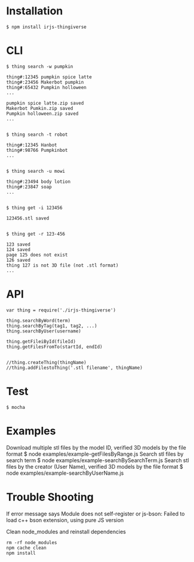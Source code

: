 # Installation

	$ npm install irjs-thingiverse

# CLI

	$ thing search -w pumpkin

	thing#:12345 pumpkin spice latte
	thing#:23456 Makerbot pumpkin
	thing#:65432 Pumpkin holloween 
	...

	pumpkin spice latte.zip saved
	Makerbot Pumkin.zip saved
	Pumpkin holloween.zip saved
	...


	$ thing search -t robot

	thing#:12345 Hanbot
	thing#:98766 Pumpkinbot
	...


	$ thing search -u mowi

	thing#:23494 body lotion
	thing#:23847 soap
	...


	$ thing get -i 123456

	123456.stl saved


	$ thing get -r 123-456

	123 saved
	124 saved
	page 125 does not exist
	126 saved
	thing 127 is not 3D file (not .stl format)
	...


# API

	var thing = require('./irjs-thingiverse')

	thing.searchByWord(term)
	thing.searchByTag(tag1, tag2, ...)
	thing.searchByUser(username)

	thing.getFileiById(fileId)
	thing.getFilesFromTo(startId, endId)


	//thing.createThing(thingName)
	//thing.addFilestoThing('.stl filename', thingName)


# Test

	$ mocha

# Examples
Download multiple stl files by the model ID, verified 3D models by the file format
	$ node examples/example-getFilesByRange.js
Search stl files by search term
	$ node examples/example-searchBySearchTerm.js
Search stl files by the creator (User Name), verified 3D models by the file format
	$ node examples/example-searchByUserName.js

# Trouble Shooting
If error message says 
	Module does not self-register
or
	js-bson: Failed to load c++ bson extension, using pure JS version
	
Clean node_modules and reinstall dependencies
	
	rm -rf node_modules
	npm cache clean
	npm install

